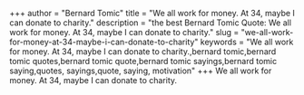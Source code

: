 +++
author = "Bernard Tomic"
title = "We all work for money. At 34, maybe I can donate to charity."
description = "the best Bernard Tomic Quote: We all work for money. At 34, maybe I can donate to charity."
slug = "we-all-work-for-money-at-34-maybe-i-can-donate-to-charity"
keywords = "We all work for money. At 34, maybe I can donate to charity.,bernard tomic,bernard tomic quotes,bernard tomic quote,bernard tomic sayings,bernard tomic saying,quotes, sayings,quote, saying, motivation"
+++
We all work for money. At 34, maybe I can donate to charity.
